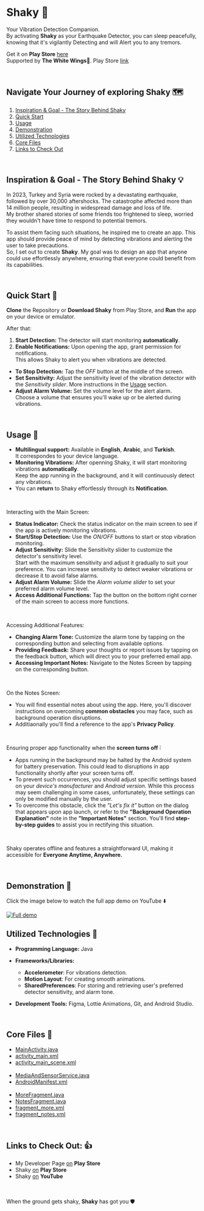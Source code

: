 # Shaky 📳

Your Vibration Detection Companion.<br>
By activating **Shaky** as your Earthquake Detector, you can sleep peacefully, knowing that it's vigilantly Detecting and will Alert you to any tremors.

Get it on **Play Store** [here](https://play.google.com/store/apps/details?id=com.thewhitewings.shaky)<br>
Supported by **The White Wings**🪽. Play Store [link](https://play.google.com/store/apps/dev?id=6456450686494659010)

<br>

## Navigate Your Journey of exploring Shaky 🗺️
1. [Inspiration & Goal - The Story Behind Shaky](#inspiration--goal---the-story-behind-shaky-)
2. [Quick Start](#quick-start-)
3. [Usage](#usage-)
4. [Demonstration](#demonstration-)
5. [Utilized Technologies](#utilized-technologies-)
6. [Core Files](#core-files-)
7. [Links to Check Out](#links-to-check-out-)

<br>

## Inspiration & Goal - The Story Behind Shaky 💡
In 2023, Turkey and Syria were rocked by a devastating earthquake, followed by over 30,000 aftershocks. The catastrophe affected more than 14 million people, resulting in widespread damage and loss of life.<br>
My brother shared stories of some friends too frightened to sleep, worried they wouldn't have time to respond to potential tremors.

To assist them facing such situations, he inspired me to create an app. This app should provide peace of mind by detecting vibrations and alerting the user to take precautions.<br>
So, I set out to create **Shaky**. My goal was to design an app that anyone could use effortlessly anywhere, ensuring that everyone could benefit from its capabilities.

<br>

## Quick Start 🚀
**Clone** the Repository or **Download Shaky** from Play Store, and **Run** the app on your device or emulator.

After that:
1. **Start Detection:** The detector will start monitoring **automatically**.
2. **Enable Notifications:** Upon opening the app, grant permission for notifications.<br>
This allows Shaky to alert you when vibrations are detected.
- **To Stop Detection:** Tap the *OFF* button at the middle of the screen.
- **Set Sensitivity:** Adjust the sensitivity level of the vibration detector with the *Sensitivity slider*. More instructions in the [Usage](#usage-) section.
- **Adjust Alarm Volume:** Set the volume level for the alert alarm.<br>
Choose a volume that ensures you'll wake up or be alerted during vibrations.

<br>

## Usage 📱
- **Multilingual support:** Available in **English**, **Arabic**, and **Turkish**.<br>
It correspondes to your device language.
- **Monitoring Vibrations:** After openning Shaky, it will start monitoring vibrations **automatically**.<br>
Keep the app running in the background, and it will continuously detect any vibrations.
- You can **return** to Shaky effortlessly through its **Notification**.

<br>

Interacting with the Main Screen:
   - **Status Indicator:** Check the status indicator on the main screen to see if the app is actively monitoring vibrations.
   - **Start/Stop Detection:** Use the *ON/OFF* buttons to start or stop vibration monitoring.
   - **Adjust Sensitivity:** Slide the Sensitivity slider to customize the detector's sensitivity level.<br>
   Start with the maximum sensitivity and adjust it gradually to suit your preference. You can increase sensitivity to detect weaker vibrations or decrease it to avoid false alarms.
   - **Adjust Alarm Volume:** Slide the *Alarm volume slider* to set your preferred alarm volume level.
   - **Access Additional Functions:** Tap the button on the bottom right corner of the main screen to access more functions.
 
<br>
  
Accessing Additional Features:
   - **Changing Alarm Tone:** Customize the alarm tone by tapping on the corresponding button and selecting from available options.
   - **Providing Feedback:** Share your thoughts or report issues by tapping on the feedback button, which will direct you to your preferred email app.
   - **Accessing Important Notes:** Navigate to the Notes Screen by tapping on the corresponding button.

<br>
 
On the Notes Screen:
- You will find essential notes about using the app. Here, you'll discover instructions on overcoming **common obstacles** you may face, such as background operation disruptions.
- Additiaonally you'll find a reference to the app's **Privacy Policy**.

<br>

Ensuring proper app functionality when the **screen turns off** ❕
- Apps running in the background may be halted by the Android system for battery preservation. This could lead to disruptions in app functionality shortly after your screen turns off.
- To prevent such occurrences, you should adjust specific settings based on your *device's manufacturer* and *Android version*. While this process may seem challenging in some cases, unfortunately, these settings can only be modified manually by the user.
- To overcome this obstacle, click the *"Let's fix it"* button on the dialog that appears upon app launch, or refer to the **"Background Operation Explanation"** note in the **"Important Notes"** section. You'll find **step-by-step guides** to assist you in rectifying this situation.

<br>

Shaky operates offline and features a straightforward UI, making it accessible for **Everyone Anytime, Anywhere.**

<br>

## Demonstration 📸
Click the image below to watch the full app demo on YouTube ⬇️

[![Full demo](https://github.com/TheMaestroCo/Shaky/assets/75887565/88cff34e-dd5d-4988-947e-444d530a74d7)](https://youtu.be/-XRmLw_ChLI)

## Utilized Technologies 🔧
- **Programming Language:** Java

- **Frameworks/Libraries:**
  - **Accelerometer**: For vibrations detection.
  - **Motion Layout**: For creating smooth animations.
  - **SharedPreferences**: For storing and retrieving user's preferred detector sensitivity, and alarm tone.
 - **Development Tools:** Figma, Lottie Animations, Git, and Android Studio.

<br>

## Core Files 📁
- [MainActivity.java](app/src/main/java/com/thewhitewings/shaky/MainActivity.java)
- [activity_main.xml](app/src/main/res/layout/activity_main.xml)
- [activity_main_scene.xml](app/src/main/res/xml/activity_main_scene.xml)<br><br>
- [MediaAndSensorService.java](app/src/main/java/com/thewhitewings/shaky/MediaAndSensorService.java)
- [AndroidManifest.xml](app/src/main/AndroidManifest.xml)<br><br>
- [MoreFragment.java](app/src/main/java/com/thewhitewings/shaky/MoreFragment.java)
- [NotesFragment.java](app/src/main/java/com/thewhitewings/shaky/NotesFragment.java)
- [fragment_more.xml](app/src/main/res/layout/fragment_more.xml)
- [fragment_notes.xml](app/src/main/res/layout/fragment_notes.xml)

<br>

## Links to Check Out: 👍
- My Developer Page [on](https://play.google.com/store/apps/dev?id=6456450686494659010) **Play Store**
- Shaky [on](https://play.google.com/store/apps/details?id=com.thewhitewings.shaky) **Play Store**
- Shaky [on](https://www.youtube.com/watch?v=DE-bHpHHT2Q) **YouTube**

<br></br>
When the ground gets shaky, **Shaky** has got you 🛡️
